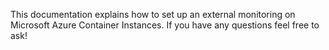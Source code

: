 This documentation explains how to set up an external monitoring on Microsoft Azure Container Instances. If you have any questions feel free to ask!
